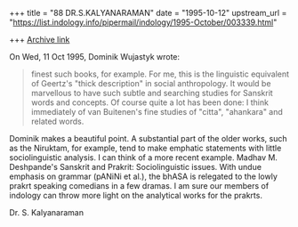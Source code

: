 +++
title = "88 DR.S.KALYANARAMAN"
date = "1995-10-12"
upstream_url = "https://list.indology.info/pipermail/indology/1995-October/003339.html"

+++
[Archive link](https://list.indology.info/pipermail/indology/1995-October/003339.html)



On Wed, 11 Oct 1995, Dominik Wujastyk wrote:

> finest such books, for example.  For me, this is the linguistic
> equivalent of Geertz's "thick description" in social anthropology.  It
> would be marvellous to have such subtle and searching studies for
> Sanskrit words and concepts.  Of course quite a lot has been done: I
> think immediately of van Buitenen's fine studies of "citta", "ahankara"
> and related words.

Dominik makes a beautiful point. A substantial part of the older works, such
as the Niruktam, for example, tend to make emphatic statements with little
sociolinguistic analysis. I can think of a more recent example. Madhav M. 
Deshpande's Sanskrit and Prakrit: Sociolinguistic issues. With undue emphasis
on grammar (pANiNi et al.), the bhASA is relegated to the lowly prakrt 
speaking comedians in a few dramas. I am sure our members of indology can
throw more light on the analytical works for the prakrts. 

Dr. S. Kalyanaraman





